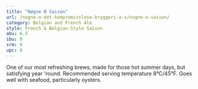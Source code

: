 ```yaml
---
title: "Nøgne Ø Saison"
url: /nogne-o-det-kompromisslose-bryggeri-a-s/nogne-o-saison/
category: Belgian and French Ale
style: French & Belgian-Style Saison
abv: 6.5
ibu: 0
srm: 0
upc: 0
---
```

One of our most refreshing brews, made for those hot summer days, but satisfying year 'round. Recommended serving temperature 8°C/45°F. Goes well with seafood, particularly oysters.
